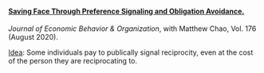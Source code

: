 ---
---

#### [Saving Face Through Preference Signaling and Obligation Avoidance.](https://www.sciencedirect.com/science/article/pii/S0167268120300998)

_Journal of Economic Behavior & Organization_, with Matthew Chao, Vol. 176 (August 2020).

<ins>Idea</ins>: Some individuals pay to publically signal reciprocity, even at the cost of the person they are reciprocating to.
